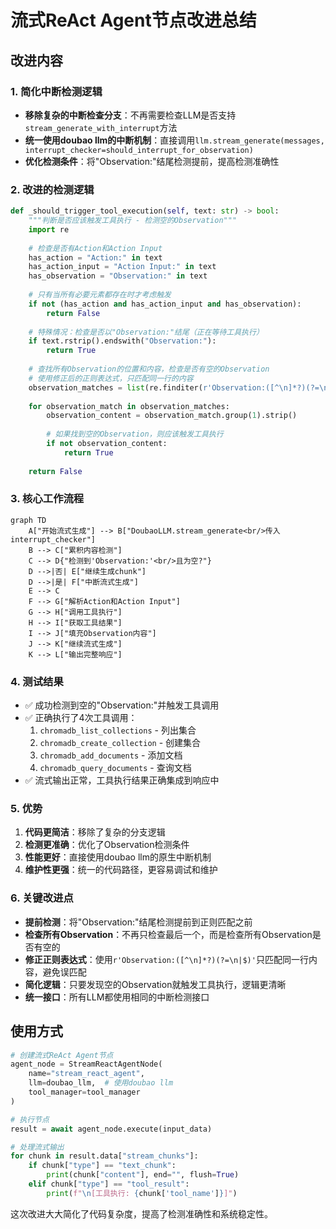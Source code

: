 # 流式ReAct Agent节点改进总结

## 改进内容

### 1. 简化中断检测逻辑
- **移除复杂的中断检查分支**：不再需要检查LLM是否支持`stream_generate_with_interrupt`方法
- **统一使用doubao llm的中断机制**：直接调用`llm.stream_generate(messages, interrupt_checker=should_interrupt_for_observation)`
- **优化检测条件**：将"Observation:"结尾检测提前，提高检测准确性

### 2. 改进的检测逻辑
```python
def _should_trigger_tool_execution(self, text: str) -> bool:
    """判断是否应该触发工具执行 - 检测空的Observation"""
    import re
    
    # 检查是否有Action和Action Input
    has_action = "Action:" in text
    has_action_input = "Action Input:" in text
    has_observation = "Observation:" in text
    
    # 只有当所有必要元素都存在时才考虑触发
    if not (has_action and has_action_input and has_observation):
        return False
    
    # 特殊情况：检查是否以"Observation:"结尾（正在等待工具执行）
    if text.rstrip().endswith("Observation:"):
        return True
    
    # 查找所有Observation的位置和内容，检查是否有空的Observation
    # 使用修正后的正则表达式，只匹配同一行的内容
    observation_matches = list(re.finditer(r'Observation:([^\n]*?)(?=\n|$)', text))
    
    for observation_match in observation_matches:
        observation_content = observation_match.group(1).strip()
        
        # 如果找到空的Observation，则应该触发工具执行
        if not observation_content:
            return True
            
    return False
```

### 3. 核心工作流程

```mermaid
graph TD
    A["开始流式生成"] --> B["DoubaoLLM.stream_generate<br/>传入interrupt_checker"]
    B --> C["累积内容检测"]
    C --> D{"检测到'Observation:'<br/>且为空?"}
    D -->|否| E["继续生成chunk"]
    D -->|是| F["中断流式生成"]
    E --> C
    F --> G["解析Action和Action Input"]
    G --> H["调用工具执行"]
    H --> I["获取工具结果"]
    I --> J["填充Observation内容"]
    J --> K["继续流式生成"]
    K --> L["输出完整响应"]
```

### 4. 测试结果
- ✅ 成功检测到空的"Observation:"并触发工具调用
- ✅ 正确执行了4次工具调用：
  1. `chromadb_list_collections` - 列出集合
  2. `chromadb_create_collection` - 创建集合  
  3. `chromadb_add_documents` - 添加文档
  4. `chromadb_query_documents` - 查询文档
- ✅ 流式输出正常，工具执行结果正确集成到响应中

### 5. 优势
1. **代码更简洁**：移除了复杂的分支逻辑
2. **检测更准确**：优化了Observation检测条件
3. **性能更好**：直接使用doubao llm的原生中断机制
4. **维护性更强**：统一的代码路径，更容易调试和维护

### 6. 关键改进点
- **提前检测**：将"Observation:"结尾检测提前到正则匹配之前
- **检查所有Observation**：不再只检查最后一个，而是检查所有Observation是否有空的
- **修正正则表达式**：使用`r'Observation:([^\n]*?)(?=\n|$)'`只匹配同一行内容，避免误匹配
- **简化逻辑**：只要发现空的Observation就触发工具执行，逻辑更清晰
- **统一接口**：所有LLM都使用相同的中断检测接口

## 使用方式

```python
# 创建流式ReAct Agent节点
agent_node = StreamReactAgentNode(
    name="stream_react_agent",
    llm=doubao_llm,  # 使用doubao llm
    tool_manager=tool_manager
)

# 执行节点
result = await agent_node.execute(input_data)

# 处理流式输出
for chunk in result.data["stream_chunks"]:
    if chunk["type"] == "text_chunk":
        print(chunk["content"], end="", flush=True)
    elif chunk["type"] == "tool_result":
        print(f"\n[工具执行: {chunk['tool_name']}]")
```

这次改进大大简化了代码复杂度，提高了检测准确性和系统稳定性。 